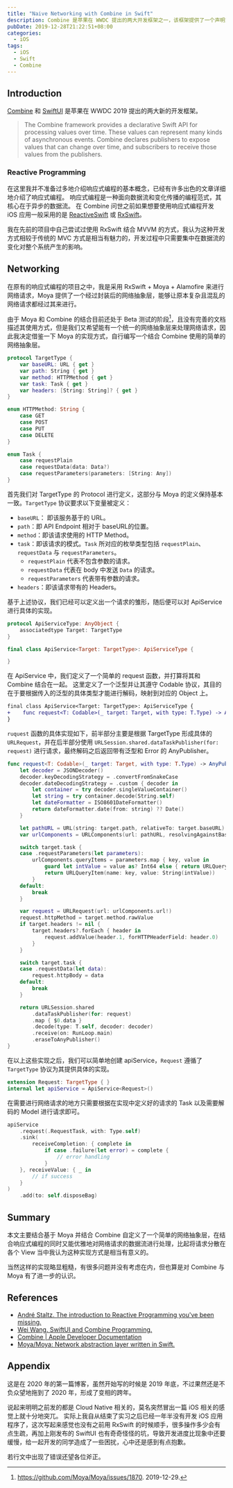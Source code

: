 ```yaml
---
title: "Naive Networking with Combine in Swift"
description: Combine 是苹果在 WWDC 提出的两大开发框架之一，该框架提供了一个声明式的 Swift API 去处理异步的事件。本文主要结合基于 Moya 并结合 Combine 自定义了一个简单的网络抽象层，在结合响应式编程的同时又能优雅地对网络请求的数据流进行处理。
pubDate: 2019-12-28T21:22:51+08:00
categories:
  - iOS
tags:
  - iOS
  - Swift
  - Combine
---
```


## Introduction

[Combine](https://developer.apple.com/documentation/combine) 和 [SwiftUI](https://developer.apple.com/xcode/swiftui/) 是苹果在 WWDC 2019 提出的两大新的开发框架。

> The Combine framework provides a declarative Swift API for processing values over time. These values can represent many kinds of asynchronous events. Combine declares publishers to expose values that can change over time, and subscribers to receive those values from the publishers.

### Reactive Programming

在这里我并不准备过多地介绍响应式编程的基本概念，已经有许多出色的文章详细地介绍了响应式编程。
响应式编程是一种面向数据流和变化传播的编程范式，其核心在于异步的数据流。
在 Combine 问世之前如果想要使用响应式编程开发 iOS 应用一般采用的是 [ReactiveSwift](https://github.com/ReactiveCocoa/ReactiveSwift) 或 [RxSwift](https://github.com/ReactiveX/RxSwift)。

我在先前的项目中自己尝试过使用 RxSwift 结合 MVVM 的方式，我认为这种开发方式相较于传统的 MVC 方式是相当有魅力的，开发过程中只需要集中在数据流的变化对整个系统产生的影响。

## Networking

在原有的响应式编程的项目之中，我是采用 RxSwift + Moya + Alamofire 来进行网络请求，Moya 提供了一个经过封装后的网络抽象层，能够让原本复杂且混乱的网络请求都经过其来进行。

由于 Moya 和 Combine 的结合目前还处于 Beta 测试的阶段[^1]，且没有完善的文档描述其使用方式，但是我们又希望能有一个统一的网络抽象层来处理网络请求，因此我决定借鉴一下 Moya 的实现方式，自行编写一个结合 Combine 使用的简单的网络抽象层。

[^1]: https://github.com/Moya/Moya/issues/1870. 2019-12-29.

```swift
protocol TargetType {
    var baseURL: URL { get }
    var path: String { get }
    var method: HTTPMethod { get }
    var task: Task { get }
    var headers: [String: String]? { get }
}

enum HTTPMethod: String {
    case GET
    case POST
    case PUT
    case DELETE
}

enum Task {
    case requestPlain
    case requestData(data: Data?)
    case requestParameters(parameters: [String: Any])
}
```

首先我们对 TargetType 的 Protocol 进行定义，这部分与 Moya 的定义保持基本一致。`TargetType` 协议要求以下变量被定义：

- `baseURL`： 即该服务基于的 URL。
- `path`：即 API Endpoint 相对于 baseURL的位置。
- `method`：即该请求使用的 HTTP Method。
- `task`：即该请求的模式。`Task` 所对应的枚举类型包括 `requestPlain`、`requestData` 与 `requestParameters`。
  - `requestPlain` 代表不包含参数的请求。
  - `requestData` 代表在 body 中发送 `Data` 的请求。
  - `requestParameters` 代表带有参数的请求。
- `headers`：即该请求带有的 Headers。

基于上述协议，我们已经可以定义出一个请求的雏形，随后便可以对 ApiService 进行具体的实现。

```swift
protocol ApiServiceType: AnyObject {
    associatedtype Target: TargetType
}

final class ApiService<Target: TargetType>: ApiServiceType {

}
```

在 ApiService 中，我们定义了一个简单的 request 函数，并打算将其和 Combine 结合在一起。
这里定义了一个泛型并让其遵守 Codable 协议，其目的在于要根据传入的泛型的具体类型才能进行解码，映射到对应的 Object 上。

```diff
final class ApiService<Target: TargetType>: ApiServiceType {
+    func request<T: Codable>(_ target: Target, with type: T.Type) -> AnyPublisher<T, Error> { }
}
```

`ruquest` 函数的具体实现如下，前半部分主要是根据 TargetType 形成具体的 `URLRequest`，并在后半部分使用 `URLSession.shared.dataTaskPublisher(for: request)` 进行请求，最终解码之后返回带有泛型和 Error 的 AnyPublisher。

```swift
func request<T: Codable>(_ target: Target, with type: T.Type) -> AnyPublisher<T, Error> {
    let decoder = JSONDecoder()
    decoder.keyDecodingStrategy = .convertFromSnakeCase
    decoder.dateDecodingStrategy = .custom { decoder in
        let container = try decoder.singleValueContainer()
        let string = try container.decode(String.self)
        let dateFormatter = ISO8601DateFormatter()
        return dateFormatter.date(from: string) ?? Date()
    }

    let pathURL = URL(string: target.path, relativeTo: target.baseURL)!
    var urlComponents = URLComponents(url: pathURL, resolvingAgainstBaseURL: true)!

    switch target.task {
    case .requestParameters(let parameters):
        urlComponents.queryItems = parameters.map { key, value in
            guard let intValue = value as? Int64 else { return URLQueryItem(name: key, value: "") }
            return URLQueryItem(name: key, value: String(intValue))
        }
    default:
        break
    }

    var request = URLRequest(url: urlComponents.url!)
    request.httpMethod = target.method.rawValue
    if target.headers != nil {
        target.headers?.forEach { header in
            request.addValue(header.1, forHTTPHeaderField: header.0)
        }
    }

    switch target.task {
    case .requestData(let data):
        request.httpBody = data
    default:
        break
    }

    return URLSession.shared
        .dataTaskPublisher(for: request)
        .map { $0.data }
        .decode(type: T.self, decoder: decoder)
        .receive(on: RunLoop.main)
        .eraseToAnyPublisher()
}
```

在以上这些实现之后，我们可以简单地创建 apiService，`Request` 遵循了 `TargetType` 协议为其提供具体的实现。

```swift
extension Request: TargetType { }
internal let apiService = ApiService<Request>()
```

在需要进行网络请求的地方只需要根据在实现中定义好的请求的 Task 以及需要解码的 Model 进行请求即可。

```swift
apiService
    .request(.RequestTask, with: Type.self)
    .sink(
        receiveCompletion: { complete in
            if case .failure(let error) = complete {
                // error handling
            }
    }, receiveValue: { _ in
        // if success
    }
)
    .add(to: self.disposeBag)
```

## Summary

本文主要结合基于 Moya 并结合 Combine 自定义了一个简单的网络抽象层，在结合响应式编程的同时又能优雅地对网络请求的数据流进行处理，比起将请求分散在各个 View 当中我认为这种实现方式是相当有意义的。

当然这样的实现略显粗糙，有很多问题并没有考虑在内，但也算是对 Combine 与 Moya 有了进一步的认识。

## References

- [André Staltz. The introduction to Reactive Programming you've been missing.](https://gist.github.com/staltz/868e7e9bc2a7b8c1f754)
- [Wei Wang. SwiftUI and Combine Programming.](https://objccn.io/products/swift-ui)
- [Combine | Apple Developer Documentation](https://developer.apple.com/documentation/combine)
- [Moya/Moya: Network abstraction layer written in Swift.](https://github.com/Moya/Moya)

## Appendix

这是在 2020 年的第一篇博客，虽然开始写的时候是 2019 年底，不过果然还是不负众望地拖到了 2020 年，形成了变相的跨年。

说起来明明之前发的都是 Cloud Native 相关的，莫名突然冒出一篇 iOS 相关的感觉上就十分地突兀。
实际上我自从结束了实习之后已经一年半没有开发 iOS 应用程序了，这次写起来感觉也没有之前用 RxSwift 的时候顺手，很多操作多少会有点生疏，再加上刚发布的 SwiftUI 也有奇奇怪怪的坑，导致开发进度比现象中还要缓慢，给一起开发的同学造成了一些困扰，心中还是感到有点抱歉。

若行文中出现了错误还望各位斧正。
